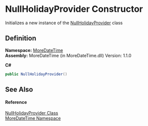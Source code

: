 # NullHolidayProvider Constructor


Initializes a new instance of the <a href="55918815-af94-9aa3-7288-f5b5c3c35a90">NullHolidayProvider</a> class



## Definition
**Namespace:** <a href="a0cf3e49-c538-3a00-719c-0d43250a2ae2">MoreDateTime</a>  
**Assembly:** MoreDateTime (in MoreDateTime.dll) Version: 1.1.0

**C#**
``` C#
public NullHolidayProvider()
```



## See Also


#### Reference
<a href="55918815-af94-9aa3-7288-f5b5c3c35a90">NullHolidayProvider Class</a>  
<a href="a0cf3e49-c538-3a00-719c-0d43250a2ae2">MoreDateTime Namespace</a>  
